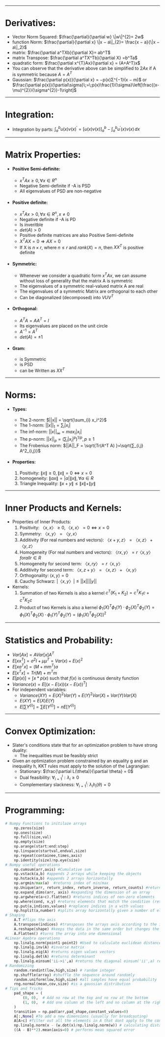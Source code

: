 *** 
# Derivatives:
- Vector Norm Squared: $\frac{\partial}{\partial w} \|w\|^{2}= 2w$
- function Norm:   $\frac{\partial}{\partial x} \|x − a\|_{2}= \frac{x − a}{\|x − a\|_2}$
- matrix:  $\frac{\partial a^TXb}{\partial X}= ab^T$
- matrix Transpose:    $\frac{\partial a^TX^Tb}{\partial X} =b^Ta$
- quadratic form:   $\frac{\partial x^{T}Ax}{\partial x} = (A+A^T)x$
- You can observe that the derivative above can be simplified to $2Ax$ if A is symmetric because $A = A^T$
- Gaussian:  $\frac{\partial p(x)}{\partial x} = −p(x)Σ^{−1}(x − m)$   or   $\frac{\partial p(x)}{\partial\sigma}\;=\;p(x)\frac{1}{\sigma}\left[\frac{(x-\mu)^{2}}{\sigma^{2}}-1\right]$
***
# Integration:
* Integration by parts:  $\int_{a}^{b}u(x)v(x)^{'} =\left[u(x)v(x)\right]_{a}^{b}-\int_{a}^{b}u^{\prime}(x)v(x)\,d x$
*** 
# Matrix Properties:
- #### Positive Semi-definite: 
	- $x^T Ax ≥ 0, ∀x ∈ R^n$
	- Negative Semi-definite if -A is PSD
	- All eigenvalues of PSD are non-negative
- #### Positive definite: 
	- $x^T Ax > 0, ∀x ∈ R^n, x \neq 0$
	- Negative definite if -A is PD
	- Is inveritble
	- $det( A) > 0$
	- Positive definite matrices are also Positive Semi-definite
	- $X^T AX = 0 ⇒ AX = 0$
	- If X is $n × r$, where $n ≤ r$ and $rank(X) = n$, then $XX^T$ is positive definite
- #### Symmetric:
	- Whenever we consider a quadratic form $x^T Ax$, we can assume without loss of generality that the matrix A is symmetric
	- The eigenvalues of a symmetric real-valued matrix A are real
	- The eigenvalues of a symmetric Matrix are orthogonal to each other
	- Can be diagonalized (decomposed) into $VUV^T$
- #### Orthogonal:
	- $A^T A = AA^T = I$
	- Its eigenvalues are placed on the unit circle
	- $A^{−1} = A^T$
	- $det(A) = ±1$
- #### Gram:
	- is Symmetric
	- is PSD
	- can be Written as $XX^T$

*** 
# Norms:
- #### Types:
	-  The 2-norm: $||x|| = \sqrt{\sum_{i} x_i^2}$
	- The 1-norm: $||x||_1 = ∑_i |x_i|$
	- The inf-norm: $||x||_∞ = max_i |x_i|$
	- The p-norm: $||x||_p = (∑_i |x_i|^p)^{1/p}, p ≥ 1$
	- The Frobenius norm: $||A||_F = \sqrt{Tr(A^T A) }=\sqrt{∑_{i,j} A^2_{i,j}}$
- #### Properties:
	1. Positivity:    $\|x\| ≥ 0, \|x\| = 0 ⇔ x = 0$ 
	2. homogeneity:     $\|αx\| = |α|\|x\|, ∀α ∈ R$
	3. Triangle Inequality:    $\|x + y\| ≤ \| x\| + \|y\|$
***
# Inner Products and Kernels:
- Properties of Inner Products:
	1. Positivity:   $〈x, x〉 ≥ 0, 〈x, x〉 = 0 ⇔ x = 0$
	2. Symmetry:  $〈x, y〉 = 〈y, x〉$
	3. Additivity (For real numbers and vectors):   $〈x + y, z〉 = 〈x, z〉 + 〈y, z〉$
	4. Homogeneity (For real numbers and vectors):  $〈rx, y〉 = r〈x, y〉 for all r ∈ R$
	5. Homogeneity for second term: $〈x, ry〉 = r〈x, y〉$
	6. Additivity for second term:   $〈x , z+ y〉 = 〈x, z〉 + 〈x, y〉$
	7. Orthogonality: $\langle x,y \rangle = 0$
	8. Cauchy Schwarz:   $|〈x, y〉| ≤ ||x|| ||y||$
-  Kernels: 
	1. Summation of two Kernels is also a kernel
		$c^{T}(K_{1}+ K_{2})=c^{T}K_{1}c + c^{T}K_{2}c$
	2. Product of two Kernels is also a kernel
		$\phi_{1}(X)^{T}\phi_{1}(Y) \cdot \phi_{2}(X)^{T}\phi_{2}(Y) = \phi_{1}(X)^{T}\phi_{2}(X) \cdot \phi_{1}(Y)^{T}\phi_{2}(Y) = (\phi_{1}(X)^{T}\phi_{2}(X))^{2}$ 
	
***
# Statistics and Probability:
- $Var[Ax] = AVar[x]A^T$
- $E[xx^T ] = \sigma^2I + \mu \mu^T = Var(x) + E(x)^2$
- $E[xa^T x] = (M + mm^T )a$
- $E[x^T x] = Tr(M) + m^T m$
- $E[p(x)] = \int x*p(x)$ such that $f(x)$ is continuous density function
- $Variance(x) = E[(x-E(x))(x-E(x))^T]$
-  For independent variables:
	- $Variance(XY) = E(X)^2Var(Y) + E(Y)^2Var(X) + Var(Y)Var(X)$
	- $E(XY)= E(X)E(Y)$
	- $E\left[ \sum Y^{(i)} \right] = \sum E[Y^{(i)}] = nE[Y^{(i)}]$
***
# Convex Optimization:
- Slater's conditions state that for an optimization problem to have strong duality:
	-  The inequalities must be feasibly strict
- Given an optimization problem constrained by an equality g and an inequality h, KKT rules must apply to the solution of the Lagrangian:
	- Stationary: $\frac{\partial L(\theta)}{\partial \theta} = 0$
	- Dual feasibility: $\forall_{i=1}^{l}: \lambda_{i}\geq 0$
	- Complementary slackness: $\forall_{i=1}^{l}:\ \lambda_{i}h_{i}(\theta)=0$
***
# Programming:
```python
# Numpy Functions to initilaze arrays
	np.zeros(size)
	np.ones(size)
	np.full(size,val)
	np.empty(size)
	np.arange(start:end:step)
	np.linspace(startval,endval,size)
	np.repeat(containee,times,axis)
	np.identity(size)/np.eye(size)
# Numpy useful operations
	np.cumsum(arr,axis) #Cumulative sum
	np.vstack(a,b) #appends 2 arrays while keeping the objects
	np.hstack(a,b) #appends 2 arrays horizontally 
	np.argmin/max(a)  #returns index of min/max
	np.Unique(arr, return_index, return_inverse, return_counts) #returning unique elements of arrays
	np.expand_dims(arr, axis) #expanding the dimension of an array
	np.argwhere(a>c).flatten() #returns indices of non-zero elements
	np.where(cond, x,y) #returns elements that match the condition (returns x otherwise y)
	np.put(a,indices,values) #replaces indices in a with values
	np.hsplit(a,number) #splits array horizontally given a number of elements
# Shaping
	A.T #flips the axis 
	A.transpose(indices) #transposes the arrays axis according to the indices of the original axis
	A.reshape(shape) #keeps the data in the same order but changes the dimensions accordingly, You are allowed to use '...' to indicate all previous indexes
	A.Flatten() #turns the array into one dimensional
#Linear Agebra operations
	np.linalg.norm(point1-point2) #Used to calculate euclidean distances or l2 norm
	np.linalg.inv(A) #inverse matrix
	np.linalg.eig(A) #returns eigen values vectors
	np.linalg.det(A) #returns determinant
	np.linalg.einsum('ii->i',a) #returns the diagonal einsum('ii',a) returns sum of diagonal
# Randomizing
	random.randint(low,high,size) # random integer
	np.shuffle(array) #shuffle the sequence around randomly
	random.uniform(low,high,size) #all samples have equal probability
	rng.normal(mean,cov,size) #is a gaussian distribution
# Tips and Tricks
	pad_shape = (
	    (0, 0),  # Add no row at the top and no row at the bottom
	    (1, 0),  # Add one column at the left and no column at the right
	)
	transition = np.pad(arr,pad_shape,constant_values=0) 
	A[:,None] #To add a new dimensions (usually for broadcasting)
	A[A>c] #filter out all the elements in A that dont apply to the condition
	np.linalg.norm(x - (w.dot(x)/np.linalg.norm(w)) # calculating distance of x from hyperplane w
	((A - B)**2).mean(axis=0) # performs mean squared error
```